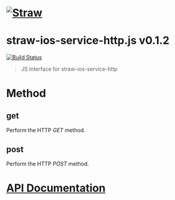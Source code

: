# [![Straw](http://strawjs.github.io/logo.png)](http://strawjs.github.io/)

# straw-ios-service-http.js v0.1.2

[![Build Status](http://img.shields.io/travis/strawjs/straw-ios-service-http.js.svg?branch=master&style=flat)](https://travis-ci.org/strawjs/straw-ios-service-http.js)

> JS Interface for straw-ios-service-http

# Method

## get

Perform the HTTP *GET* method.

## post

Perform the HTTP *POST* method.

# [API Documentation](http://strawjs.github.io/straw-ios-service-http.js/doc/v0.1.2/index.html)
